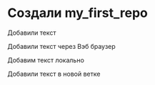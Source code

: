 ﻿# Создали my_first_repo

Добавили текст

Добавили текст через Вэб браузер

Добавим текст локально

Добавили текст в новой ветке